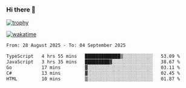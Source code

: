 ### Hi there 👋

[![trophy](https://github-profile-trophy.vercel.app/?username=cxnky&theme=dracula)](https://github.com/ryo-ma/github-profile-trophy)

[![wakatime](https://wakatime.com/badge/user/1c39c599-5497-41b9-a5be-2c4676e7fd23.svg)](https://wakatime.com/@1c39c599-5497-41b9-a5be-2c4676e7fd23)
<!--START_SECTION:waka-->

```txt
From: 28 August 2025 - To: 04 September 2025

TypeScript   4 hrs 55 mins   █████████████▒░░░░░░░░░░░   53.09 %
JavaScript   3 hrs 35 mins   █████████▓░░░░░░░░░░░░░░░   38.67 %
Go           17 mins         ▓░░░░░░░░░░░░░░░░░░░░░░░░   03.11 %
C#           13 mins         ▓░░░░░░░░░░░░░░░░░░░░░░░░   02.45 %
HTML         10 mins         ▒░░░░░░░░░░░░░░░░░░░░░░░░   01.87 %
```

<!--END_SECTION:waka-->
